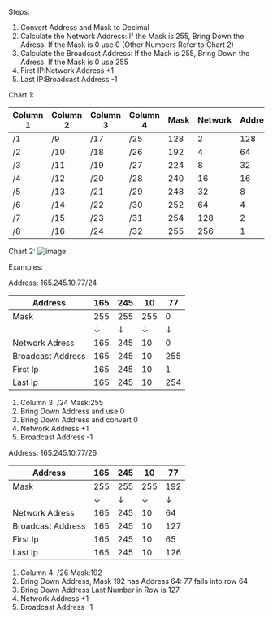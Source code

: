 Steps:
1. Convert Address and Mask to Decimal
2. Calculate the Network Address: If the Mask is 255, Bring Down the Adress. If the Mask is 0 use 0 (Other Numbers Refer to Chart 2)
3. Calculate the Broadcast Address: If the Mask is 255, Bring Down the Adress. If the Mask is 0 use 255
4. First IP:Network Address +1
5. Last IP:Broadcast Address -1

Chart 1:

|Column 1|Column 2|Column 3|Column 4|Mask|Network|Addresses|
|--------|--------|--------|--------|----|-------|---------|
|/1      |/9       |/17     |/25     |128 |2      |128     |
|/2      |/10      |/18     |/26     |192 |4      |64      |
|/3      |/11      |/19     |/27     |224 |8      |32      |
|/4      |/12      |/20     |/28     |240 |16     |16      |
|/5      |/13      |/21     |/29     |248 |32     |8       |
|/6      |/14      |/22     |/30     |252 |64     |4       |
|/7      |/15      |/23     |/31     |254 |128    |2       |
|/8      |/16      |/24     |/32     |255 |256    |1       |

Chart 2:
![image](https://user-images.githubusercontent.com/66635295/164542668-3a6305d5-e2c9-4990-8bd3-8d19509cd2e8.png)


Examples:



Address: 165.245.10.77/24

|Address|165|245|10|77|
|-------|---|---|--|--|
|Mask   |255|255|255|0|
| | &#8595;| &#8595;| &#8595;| &#8595;|
|Network Adress|165|245|10|0|
|Broadcast Address|165|245|10|255|
|First Ip|165|245|10|1|
|Last Ip|165|245|10|254|


1. Column 3: /24  Mask:255 
2. Bring Down Address and use 0
3. Bring Down Address and convert  0
4. Network Address +1
5. Broadcast Address -1




Address: 165.245.10.77/26

|Address|165|245|10|77|
|-------|---|---|--|--|
|Mask   |255|255|255|192|
| | &#8595;| &#8595;| &#8595;| &#8595;|
|Network Adress|165|245|10|64|
|Broadcast Address|165|245|10|127|
|First Ip|165|245|10|65|
|Last Ip|165|245|10|126|


1. Column 4: /26  Mask:192 
2. Bring Down Address, Mask 192 has Address 64: 77 falls into row 64
3. Bring Down Address Last Number in Row is 127
4. Network Address +1
5. Broadcast Address -1
